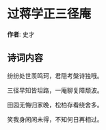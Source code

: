 # 过蒋学正三径庵

**作者**: 史才

## 诗词内容

纷纷处世羡鸣珂，君隠考槃诗独哦。

三径早知皆坦路，一庵聊复障颓波。

田园无悔归家晚，松柏存看绕舍多。

笑我身闲闲未得，不知何日再相过。

